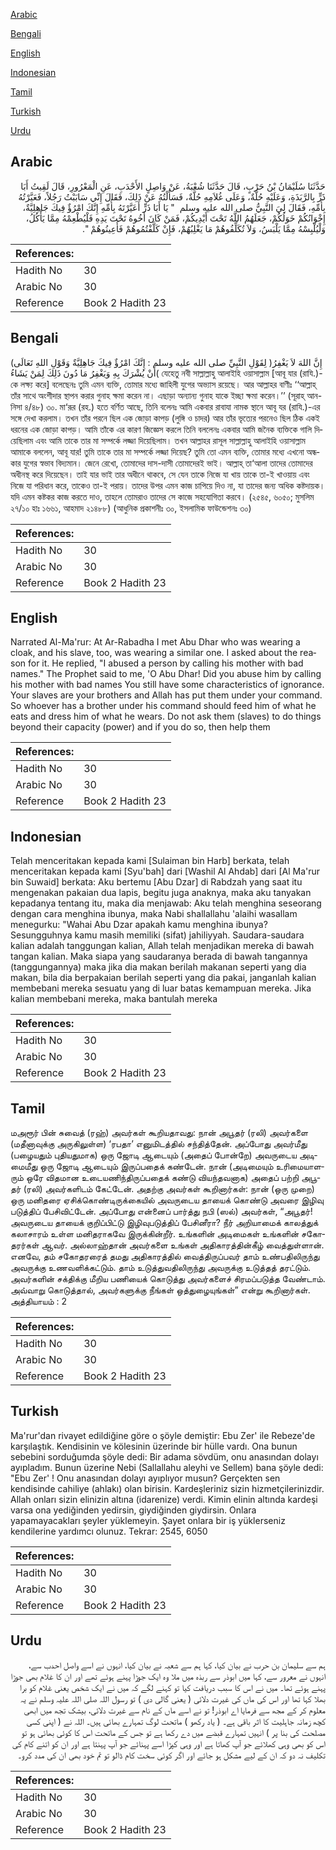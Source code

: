 [Arabic](#arabic)

[Bengali](#bengali)

[English](#english)

[Indonesian](#indonesian)

[Tamil](#tamil)

[Turkish](#turkish)

[Urdu](#urdu)

## Arabic


<div dir="rtl" lang="ar" style={{fontSize:'larger',backgroundColor:'#f8f9fa',padding:20}}>
حَدَّثَنَا سُلَيْمَانُ بْنُ حَرْبٍ، قَالَ حَدَّثَنَا شُعْبَةُ، عَنْ وَاصِلٍ الأَحْدَبِ، عَنِ الْمَعْرُورِ، قَالَ لَقِيتُ أَبَا ذَرٍّ بِالرَّبَذَةِ، وَعَلَيْهِ حُلَّةٌ، وَعَلَى غُلاَمِهِ حُلَّةٌ، فَسَأَلْتُهُ عَنْ ذَلِكَ، فَقَالَ إِنِّي سَابَبْتُ رَجُلاً، فَعَيَّرْتُهُ بِأُمِّهِ، فَقَالَ لِيَ النَّبِيُّ صلى الله عليه وسلم ‏ "‏ يَا أَبَا ذَرٍّ أَعَيَّرْتَهُ بِأُمِّهِ إِنَّكَ امْرُؤٌ فِيكَ جَاهِلِيَّةٌ، إِخْوَانُكُمْ خَوَلُكُمْ، جَعَلَهُمُ اللَّهُ تَحْتَ أَيْدِيكُمْ، فَمَنْ كَانَ أَخُوهُ تَحْتَ يَدِهِ فَلْيُطْعِمْهُ مِمَّا يَأْكُلُ، وَلْيُلْبِسْهُ مِمَّا يَلْبَسُ، وَلاَ تُكَلِّفُوهُمْ مَا يَغْلِبُهُمْ، فَإِنْ كَلَّفْتُمُوهُمْ فَأَعِينُوهُمْ ‏"‏‏.‏
</div>
<div style={{backgroundColor:'#f8f9fa',padding:20, marginBottom: 10}}><table> <thead> <tr> <th>References:</th> <th></th> </tr> </thead> <tbody><tr><td>Hadith No</td><td>30</td></tr><tr><td>Arabic No</td><td>30</td></tr><tr><td>Reference</td><td>Book 2 Hadith 23</td></tr></tbody></table></div>

## Bengali


<div dir="ltr" lang="bn" style={{fontSize:'larger',backgroundColor:'#f8f9fa',padding:20}}>
(لِقَوْلِ النَّبِيِّ صلى الله عليه وسلم : إِنَّكَ امْرُؤٌ فِيكَ جَاهِلِيَّةٌ وَقَوْلِ اللهِ تَعَالَى )إِنَّ اللهَ لاَ يَغْفِرُ أَنْ يُشْرَكَ بِهِ وَيَغْفِرُ مَا دُونَ ذَلِكَ لِمَنْ يَشَاءُ( যেহেতু নবী সাল্লাল্লাহু আলাইহি ওয়াসাল্লাম [আবূ যার (রাযি.)-কে লক্ষ্য করে] বলেছেনঃ তুমি এমন ব্যক্তি, তোমার মধ্যে জাহিলী যুগের অভ্যাস রয়েছে। আর আল্লাহর বাণীঃ ‘‘আল্লাহ্ তাঁর সাথে অংশীদার স্থাপন করার গুনাহ ক্ষমা করেন না। এছাড়া অন্যান্য গুনাহ যাকে ইচ্ছা ক্ষমা করেন।’’ (সূরাহ্ আন-নিসা ৪/৪৮) ৩০. মা‘রূর (রহ.) হতে বর্ণিত আছে, তিনি বলেনঃ আমি একবার রাবাযা নামক স্থানে আবূ যর (রাযি.)-এর সঙ্গে দেখা করলাম। তখন তাঁর পরনে ছিল এক জোড়া কাপড় (লুঙ্গি ও চাদর) আর তাঁর ভৃত্যের পরনেও ছিল ঠিক একই ধরনের এক জোড়া কাপড়। আমি তাঁকে এর কারণ জিজ্ঞেস করলে তিনি বললেনঃ একবার আমি জনৈক ব্যক্তিকে গালি দিয়েছিলাম এবং আমি তাকে তার মা সম্পর্কে লজ্জা দিয়েছিলাম। তখন আল্লাহর রাসূল সাল্লাল্লাহু আলাইহি ওয়াসাল্লাম আমাকে বললেন, আবূ যার! তুমি তাকে তার মা সম্পর্কে লজ্জা দিয়েছ? তুমি তো এমন ব্যক্তি, তোমার মধ্যে এখনো অন্ধকার যুগের স্বভাব বিদ্যমান। জেনে রেখো, তোমাদের দাস-দাসী তোমাদেরই ভাই। আল্লাহ্ তা‘আলা তাদের তোমাদের অধীনস্থ করে দিয়েছেন। তাই যার ভাই তার অধীনে থাকবে, সে যেন তাকে নিজে যা খায় তাকে তা-ই খাওয়ায় এবং নিজে যা পরিধান করে, তাকেও তা-ই পরায়। তাদের উপর এমন কাজ চাপিয়ে দিও না, যা তাদের জন্য অধিক কষ্টদায়ক। যদি এমন কষ্টকর কাজ করতে দাও, তাহলে তোমরাও তাদের সে কাজে সহযোগিতা করবে। (২৫৪৫, ৬০৫০; মুসলিম ২৭/১০ হাঃ ১৬৬১, আহমাদ ২১৪৮৮) (আধুনিক প্রকাশনীঃ ৩০, ইসলামিক ফাউন্ডেশনঃ ৩০)
</div>
<div style={{backgroundColor:'#f8f9fa',padding:20, marginBottom: 10}}><table> <thead> <tr> <th>References:</th> <th></th> </tr> </thead> <tbody><tr><td>Hadith No</td><td>30</td></tr><tr><td>Arabic No</td><td>30</td></tr><tr><td>Reference</td><td>Book 2 Hadith 23</td></tr></tbody></table></div>

## English


<div dir="ltr" lang="en" style={{fontSize:'larger',backgroundColor:'#f8f9fa',padding:20}}>
Narrated Al-Ma'rur: At Ar-Rabadha I met Abu Dhar who was wearing a cloak, and his slave, too, was wearing a similar one. I asked about the reason for it. He replied, "I abused a person by calling his mother with bad names." The Prophet said to me, 'O Abu Dhar! Did you abuse him by calling his mother with bad names You still have some characteristics of ignorance. Your slaves are your brothers and Allah has put them under your command. So whoever has a brother under his command should feed him of what he eats and dress him of what he wears. Do not ask them (slaves) to do things beyond their capacity (power) and if you do so, then help them
</div>
<div style={{backgroundColor:'#f8f9fa',padding:20, marginBottom: 10}}><table> <thead> <tr> <th>References:</th> <th></th> </tr> </thead> <tbody><tr><td>Hadith No</td><td>30</td></tr><tr><td>Arabic No</td><td>30</td></tr><tr><td>Reference</td><td>Book 2 Hadith 23</td></tr></tbody></table></div>

## Indonesian


<div dir="ltr" lang="id" style={{fontSize:'larger',backgroundColor:'#f8f9fa',padding:20}}>
Telah menceritakan kepada kami [Sulaiman bin Harb] berkata, telah menceritakan kepada kami [Syu'bah] dari [Washil Al Ahdab] dari [Al Ma'rur bin Suwaid] berkata: Aku bertemu [Abu Dzar] di Rabdzah yang saat itu mengenakan pakaian dua lapis, begitu juga anaknya, maka aku tanyakan kepadanya tentang itu, maka dia menjawab: Aku telah menghina seseorang dengan cara menghina ibunya, maka Nabi shallallahu 'alaihi wasallam menegurku: "Wahai Abu Dzar apakah kamu menghina ibunya? Sesungguhnya kamu masih memiliki (sifat) jahiliyyah. Saudara-saudara kalian adalah tanggungan kalian, Allah telah menjadikan mereka di bawah tangan kalian. Maka siapa yang saudaranya berada di bawah tangannya (tanggungannya) maka jika dia makan berilah makanan seperti yang dia makan, bila dia berpakaian berilah seperti yang dia pakai, janganlah kalian membebani mereka sesuatu yang di luar batas kemampuan mereka. Jika kalian membebani mereka, maka bantulah mereka
</div>
<div style={{backgroundColor:'#f8f9fa',padding:20, marginBottom: 10}}><table> <thead> <tr> <th>References:</th> <th></th> </tr> </thead> <tbody><tr><td>Hadith No</td><td>30</td></tr><tr><td>Arabic No</td><td>30</td></tr><tr><td>Reference</td><td>Book 2 Hadith 23</td></tr></tbody></table></div>

## Tamil


<div dir="ltr" lang="ta" style={{fontSize:'larger',backgroundColor:'#f8f9fa',padding:20}}>
மஅரூர் பின் சுவைத் (ரஹ்) அவர்கள் கூறியதாவது: நான் அபூதர் (ரலி) அவர்களை (மதீனாவுக்கு அருகிலுள்ள) ‘ரபதா’ எனுமிடத்தில் சந்தித்தேன். அப்போது அவர்மீது (பழையதும் புதியதுமாக) ஒரு ஜோடி ஆடையும் (அதைப் போன்றே) அவருடைய அடிமைமீது ஒரு ஜோடி ஆடையும் இருப்பதைக் கண்டேன். நான் (அடிமையும் உரிமையாளரும் ஒரே விதமான உடையணிந்திருப்பதைக் கண்டு வியந்தவனாக) அதைப் பற்றி அபூதர் (ரலி) அவர்களிடம் கேட்டேன். அதற்கு அவர்கள் கூறினார்கள்: நான் (ஒரு முறை) ஒரு மனிதரை ஏசிக்கொண்டிருக்கையில் அவருடைய தாயைக் கொண்டு அவரை இழிவு படுத்திப் பேசிவிட்டேன். அப்போது என்னைப் பார்த்து நபி (ஸல்) அவர்கள், “அபூதர்! அவருடைய தாயைக் குறிப்பிட்டு இழிவுபடுத்திப் பேசினீரா? நீர் அறியாமைக் காலத்துக் கலாசாரம் உள்ள மனிதராகவே இருக்கின்றீர். உங்களின் அடிமைகள் உங்களின் சகோதரர்கள் ஆவர். அல்லாஹ்தான் அவர்களை உங்கள் அதிகாரத்தின்கீழ் வைத்துள்ளான். எனவே, தம் சகோதரரைத் தமது அதிகாரத்தில் வைத்திருப்பவர் தாம் உண்பதிலிருந்து அவருக்கு உணவளிக்கட்டும். தாம் உடுத்துவதிலிருந்து அவருக்கு உடுத்தத் தரட்டும். அவர்களின் சக்திக்கு மீறிய பணியைக் கொடுத்து அவர்களைச் சிரமப்படுத்த வேண்டாம். அவ்வாறு கொடுத்தால், அவர்களுக்கு நீங்கள் ஒத்துழையுங்கள்” என்று கூறினார்கள். அத்தியாயம் : 2
</div>
<div style={{backgroundColor:'#f8f9fa',padding:20, marginBottom: 10}}><table> <thead> <tr> <th>References:</th> <th></th> </tr> </thead> <tbody><tr><td>Hadith No</td><td>30</td></tr><tr><td>Arabic No</td><td>30</td></tr><tr><td>Reference</td><td>Book 2 Hadith 23</td></tr></tbody></table></div>

## Turkish


<div dir="ltr" lang="tr" style={{fontSize:'larger',backgroundColor:'#f8f9fa',padding:20}}>
Ma'rur'dan rivayet edildiğine göre o şöyle demiştir: Ebu Zer' ile Rebeze'de karşılaştık. Kendisinin ve kölesinin üzerinde bir hülle vardı. Ona bunun sebebini sorduğumda şöyle dedi: Bir adama sövdüm, onu anasından dolayı ayıpladım. Bunun üzerine Nebi (Sallallahu aleyhi ve Sellem) bana şöyle dedi: "Ebu Zer' ! Onu anasından dolayı ayıplıyor musun? Gerçekten sen kendisinde cahiliye (ahlakı) olan birisin. Kardeşleriniz sizin hizmetçilerinizdir. Allah onları sizin elinizin altına (idarenize) verdi. Kimin elinin altında kardeşi varsa ona yediğinden yedirsin, giydiğinden giydirsin. Onlara yapamayacakları şeyler yüklemeyin. Şayet onlara bir iş yüklerseniz kendilerine yardımcı olunuz. Tekrar: 2545, 6050
</div>
<div style={{backgroundColor:'#f8f9fa',padding:20, marginBottom: 10}}><table> <thead> <tr> <th>References:</th> <th></th> </tr> </thead> <tbody><tr><td>Hadith No</td><td>30</td></tr><tr><td>Arabic No</td><td>30</td></tr><tr><td>Reference</td><td>Book 2 Hadith 23</td></tr></tbody></table></div>

## Urdu


<div dir="rtl" lang="ur" style={{fontSize:'larger',backgroundColor:'#f8f9fa',padding:20}}>
ہم سے سلیمان بن حرب نے بیان کیا، کہا ہم سے شعبہ نے بیان کیا، انہوں نے اسے واصل احدب سے، انہوں نے معرور سے، کہا میں ابوذر سے ربذہ میں ملا وہ ایک جوڑا پہنے ہوئے تھے اور ان کا غلام بھی جوڑا پہنے ہوئے تھا۔ میں نے اس کا سبب دریافت کیا تو کہنے لگے کہ میں نے ایک شخص یعنی غلام کو برا بھلا کہا تھا اور اس کی ماں کی غیرت دلائی ( یعنی گالی دی ) تو رسول اللہ صلی اللہ علیہ وسلم نے یہ معلوم کر کے مجھ سے فرمایا اے ابوذر! تو نے اسے ماں کے نام سے غیرت دلائی، بیشک تجھ میں ابھی کچھ زمانہ جاہلیت کا اثر باقی ہے۔ ( یاد رکھو ) ماتحت لوگ تمہارے بھائی ہیں۔ اللہ نے ( اپنی کسی مصلحت کی بنا پر ) انہیں تمہارے قبضے میں دے رکھا ہے تو جس کے ماتحت اس کا کوئی بھائی ہو تو اس کو بھی وہی کھلائے جو آپ کھاتا ہے اور وہی کپڑا اسے پہنائے جو آپ پہنتا ہے اور ان کو اتنے کام کی تکلیف نہ دو کہ ان کے لیے مشکل ہو جائے اور اگر کوئی سخت کام ڈالو تو تم خود بھی ان کی مدد کرو۔
</div>
<div style={{backgroundColor:'#f8f9fa',padding:20, marginBottom: 10}}><table> <thead> <tr> <th>References:</th> <th></th> </tr> </thead> <tbody><tr><td>Hadith No</td><td>30</td></tr><tr><td>Arabic No</td><td>30</td></tr><tr><td>Reference</td><td>Book 2 Hadith 23</td></tr></tbody></table></div>